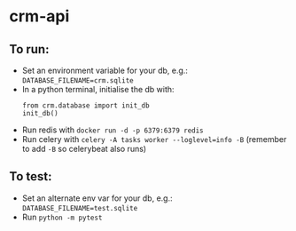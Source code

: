 # crm-api

## To run:

* Set an environment variable for your db, e.g.: `DATABASE_FILENAME=crm.sqlite`
* In a python terminal, initialise the db with:
  ```
  from crm.database import init_db
  init_db()
  ```
* Run redis with `docker run -d -p 6379:6379 redis`
* Run celery with `celery -A tasks worker --loglevel=info -B` (remember to add `-B` so celerybeat also runs)

## To test:

* Set an alternate env var for your db, e.g.: `DATABASE_FILENAME=test.sqlite`
* Run `python -m pytest`